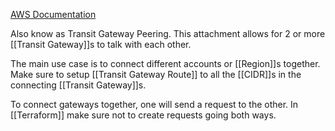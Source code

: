 [AWS Documentation](https://docs.aws.amazon.com/vpc/latest/tgw/tgw-peering.html)

Also know as Transit Gateway Peering. This attachment allows for 2 or more [[Transit Gateway]]s to talk with each other.

The main use case is to connect different accounts or [[Region]]s together.
Make sure to setup [[Transit Gateway Route]] to all the [[CIDR]]s in the connecting [[Transit Gateway]]s.

To connect gateways together, one will send a request to the other. In [[Terraform]] make sure not to create requests going both ways.